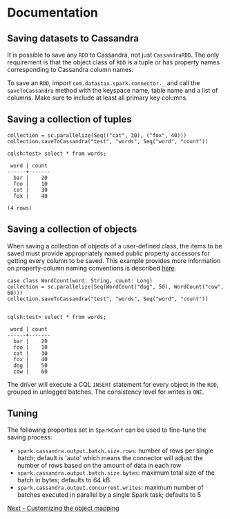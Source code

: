 # Documentation
## Saving datasets to Cassandra

It is possible to save any `RDD` to Cassandra, not just `CassandraRDD`. 
The only requirement is that the object class of `RDD` is a tuple or has property names 
corresponding to Cassandra column names. 

To save an `RDD`, import `com.datastax.spark.connector._` and call the `saveToCassandra` method with the
keyspace name, table name and a list of columns. Make sure to include at least all primary key columns.
 
## Saving a collection of tuples

    collection = sc.parallelize(Seq(("cat", 30), ("fox", 40)))
    collection.saveToCassandra("test", "words", Seq("word", "count"))
    
    cqlsh:test> select * from words;

     word | count
    ------+-------
      bar |    20
      foo |    10
      cat |    30
      fox |    40

    (4 rows)
   
## Saving a collection of objects
When saving a collection of objects of a user-defined class, the items to be saved
must provide appropriately named public property accessors for getting every column
to be saved. This example provides more information on property-column naming conventions is described [here](mapper.md).

    case class WordCount(word: String, count: Long)
    collection = sc.parallelize(Seq(WordCount("dog", 50), WordCount("cow", 60)))    
    collection.saveToCassandra("test", "words", Seq("word", "count"))


    cqlsh:test> select * from words;

     word | count
    ------+-------
      bar |    20
      foo |    10
      cat |    30
      fox |    40
      dog |    50
      cow |    60
      
The driver will execute a CQL `INSERT` statement for every object in the `RDD`, 
grouped in unlogged batches. The consistency level for writes is `ONE`. 

## Tuning
The following properties set in `SparkConf` can be used to fine-tune the saving process:

  - `spark.cassandra.output.batch.size.rows`: number of rows per single batch; default is 'auto' which means the connector 
     will adjust the number of rows based on the amount of data in each row  
  - `spark.cassandra.output.batch.size.bytes`: maximum total size of the batch in bytes; defaults to 64 kB.
  - `spark.cassandra.output.concurrent.writes`: maximum number of batches executed in parallel by a single Spark task; defaults to 5

[Next - Customizing the object mapping](6_advanced_mapper.md)
